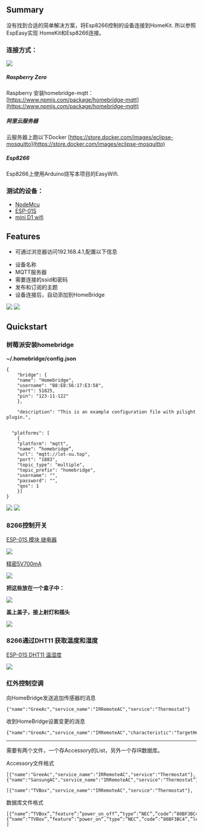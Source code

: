 ## Summary

没有找到合适的简单解决方案，将Esp8266控制的设备连接到HomeKit.
所以参照EspEasy实现 HomeKit和Esp8266连接。

### 连接方式：

![](./img/4.png)

##### Raspberry Zero

Raspberry 安装homebridge-mqtt：
[https://www.npmjs.com/package/homebridge-mqtt](https://www.npmjs.com/package/homebridge-mqtt)

##### 阿里云服务器

云服务器上跑以下Docker
[https://store.docker.com/images/eclipse-mosquitto](https://store.docker.com/images/eclipse-mosquitto)

##### Esp8266

Esp8266上使用Arduino烧写本项目的EasyWifi.

### 测试的设备：

+ [NodeMcu](https://item.taobao.com/item.htm?spm=a1z09.2.0.0.70762e8dRulKV9&id=533795236140&_u=911aik5dcf48) 
+ [ESP-01S](https://item.taobao.com/item.htm?spm=a1z09.2.0.0.70762e8dRulKV9&id=560359232453&_u=911aik5d6366)  
+ [mini D1 wifi](https://item.taobao.com/item.htm?spm=a1z10.3-c-s.w4002-14787471870.9.6cd06865Y9ewEe&id=533672579285) 


## Features

* 可通过浏览器访问192.168.4.1,配置以下信息
 + 设备名称
 + MQTT服务器
 + 需要连接的ssid和密码
 + 发布和订阅的主题
 + 设备连接后，自动添加到HomeBridge

![](./img/2.png)
![](./img/3.png)

## Quickstart

### 树莓派安装homebridge

**~/.homebridge/config.json**

```
{
    "bridge": {
    "name": "Homebridge",
    "username": "B8:E8:56:17:E3:58",
    "port": 51825,
    "pin": "123-11-122"
    },
    
    "description": "This is an example configuration file with pilight plugin.",

    
  "platforms": [
    {
    "platform": "mqtt",
  	"name": “homebridge”,
  	"url": "mqtt://lot-xu.top",
  	"port": "1883",
  	"topic_type": "multiple",
  	"topic_prefix": "homebridge",
  	"username": "",
  	"password": "",
  	"qos": 1
    }]
}

```
![](./img/6.jpg)
![](./img/5.jpg)

### 8266控制开关

[ESP-01S 模块 继电器
](https://item.taobao.com/item.htm?spm=a230r.1.14.22.598026eekDEPEF&id=570953942453&ns=1&abbucket=9#detail)

![](./img/8.png)

[精密5V700mA](https://item.taobao.com/item.htm?spm=a1z09.2.0.0.16e32e8doaJbNj&id=544195300484&_u=f11aik5dbae1)

![](./img/9.png)

**把这些放在一个盒子中：**

![](./img/7.png)

**盖上盖子，接上射灯和插头**

![](./img/10.png)


### 8266通过DHT11 获取温度和湿度

[ESP-01S DHT11 温湿度](https://item.taobao.com/item.htm?spm=a1z09.2.0.0.16e32e8doaJbNj&id=564986974149&_u=f11aik5dc60d)

![](./img/11.png)

### 红外控制空调


向HomeBridge发送追加传感器的消息
```
{"name":"GreeAc","service_name":"IRRemoteAC","service":"Thermostat"}
```

收到HomeBridge设置变更的消息
```
{"name":"GreeAc","service_name":"IRRemoteAC","characteristic":"TargetHeatingCoolingState","value":1}```
***

需要有两个文件，一个存Accessory的List，另外一个存IR数据库。

Accessory文件格式

```
[{"name":"GreeAc","service_name":"IRRemoteAC","service":"Thermostat"},
{"name":"SansungAC","service_name":"IRRemoteAC","service":"Thermostat”}],

[{"name":"TVBox","service_name":"IRRemoteAC","service":"Thermostat"},

```

数据库文件格式
```
[{“name”:”TVBox”,”feature”:”power_on_off”,”type”:”NEC”,”code”:”80BF3BC4”,”len”:32},
{“name”:”TVBox”,”feature”:”power_on”,”type”:”NEC”,”code”:”80BF3BC4”,”len”:32}
]

```

